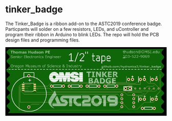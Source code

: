 # tinker_badge

The Tinker_Badge is a ribbon add-on to the ASTC2019 conference badge. Particpants will solder on a few resistors, LEDs, and uController and program their ribbon in Arduino to blink LEDs. The repo will hold the PCB design files and programming files. 


![alt text](https://github.com/hydronics2/tinker_badge/blob/master/images/tinker_badge_back.JPG)
